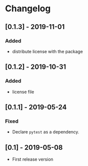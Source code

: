 # Changelog

## [0.1.3] - 2019-11-01
### Added
- distribute license with the package

## [0.1.2] - 2019-10-31
### Added
- license file

## [0.1.1] - 2019-05-24
### Fixed
- Declare `pytest` as a dependency.

## [0.1] - 2019-05-08
- First release version

